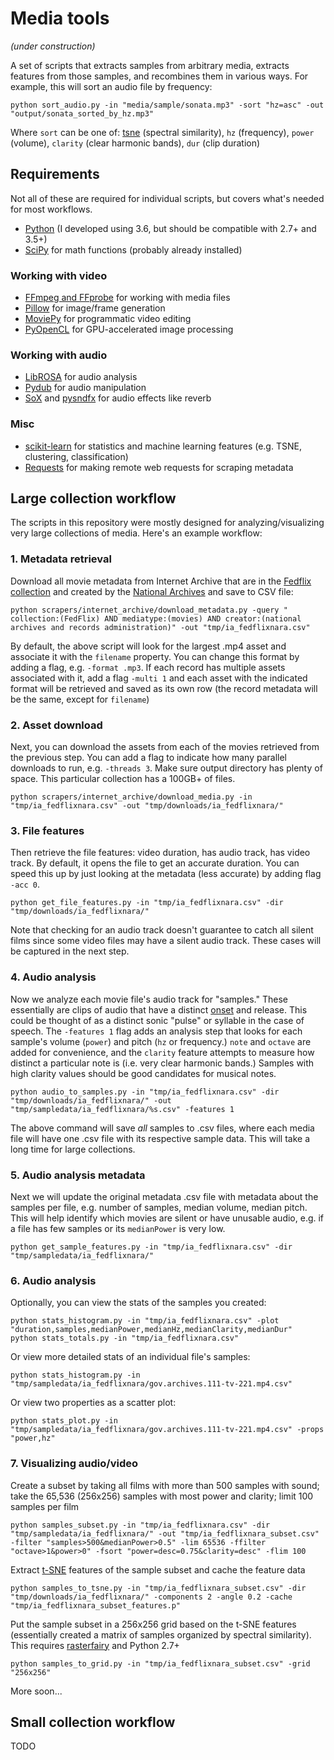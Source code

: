 # Media tools

_(under construction)_

A set of scripts that extracts samples from arbitrary media, extracts features from those samples, and recombines them in various ways. For example, this will sort an audio file by frequency:

```
python sort_audio.py -in "media/sample/sonata.mp3" -sort "hz=asc" -out "output/sonata_sorted_by_hz.mp3"
```

Where `sort` can be one of: [tsne](https://lvdmaaten.github.io/tsne/) (spectral similarity), `hz` (frequency), `power` (volume), `clarity` (clear harmonic bands), `dur` (clip duration)

## Requirements

Not all of these are required for individual scripts, but covers what's needed for most workflows.

- [Python](https://www.python.org/) (I developed using 3.6, but should be compatible with 2.7+ and 3.5+)
- [SciPy](https://www.scipy.org/) for math functions (probably already installed)

### Working with video

- [FFmpeg and FFprobe](https://www.ffmpeg.org/) for working with media files
- [Pillow](https://pillow.readthedocs.io/en/stable/) for image/frame generation
- [MoviePy](https://zulko.github.io/moviepy/) for programmatic video editing
- [PyOpenCL](https://mathema.tician.de/software/pyopencl/) for GPU-accelerated image processing

### Working with audio

- [LibROSA](https://librosa.github.io/librosa/) for audio analysis
- [Pydub](http://pydub.com/) for audio manipulation
- [SoX](http://sox.sourceforge.net/) and [pysndfx](https://pypi.org/project/pysndfx/) for audio effects like reverb

### Misc

- [scikit-learn](https://scikit-learn.org/stable/) for statistics and machine learning features (e.g. TSNE, clustering, classification)
- [Requests](http://docs.python-requests.org/en/master/) for making remote web requests for scraping metadata

## Large collection workflow

The scripts in this repository were mostly designed for analyzing/visualizing very large collections of media. Here's an example workflow:

### 1. Metadata retrieval

Download all movie metadata from Internet Archive that are in the [Fedflix collection](https://archive.org/details/FedFlix) and created by the [National Archives](https://archive.org/details/FedFlix?and[]=creator%3A%22national+archives+and+records+administration%22) and save to CSV file:

```
python scrapers/internet_archive/download_metadata.py -query " collection:(FedFlix) AND mediatype:(movies) AND creator:(national archives and records administration)" -out "tmp/ia_fedflixnara.csv"
```

By default, the above script will look for the largest .mp4 asset and associate it with the `filename` property. You can change this format by adding a flag, e.g. `-format .mp3`. If each record has multiple assets associated with it, add a flag `-multi 1` and each asset with the indicated format will be retrieved and saved as its own row (the record metadata will be the same, except for `filename`)

### 2. Asset download

Next, you can download the assets from each of the movies retrieved from the previous step. You can add a flag to indicate how many parallel downloads to run, e.g. `-threads 3`. Make sure output directory has plenty of space. This particular collection has a 100GB+ of files.

```
python scrapers/internet_archive/download_media.py -in "tmp/ia_fedflixnara.csv" -out "tmp/downloads/ia_fedflixnara/"
```

### 3. File features

Then retrieve the file features: video duration, has audio track, has video track. By default, it opens the file to get an accurate duration. You can speed this up by just looking at the metadata (less accurate) by adding flag `-acc 0`.

```
python get_file_features.py -in "tmp/ia_fedflixnara.csv" -dir "tmp/downloads/ia_fedflixnara/"
```

Note that checking for an audio track doesn't guarantee to catch all silent films since some video files may have a silent audio track. These cases will be captured in the next step.

### 4. Audio analysis

Now we analyze each movie file's audio track for "samples." These essentially are clips of audio that have a distinct [onset](https://en.wikipedia.org/wiki/Onset_(audio)) and release. This could be thought of as a distinct sonic "pulse" or syllable in the case of speech. The `-features 1` flag adds an analysis step that looks for each sample's volume (`power`) and pitch (`hz` or frequency.) `note` and `octave` are added for convenience, and the `clarity` feature attempts to measure how distinct a particular note is (i.e. very clear harmonic bands.) Samples with high clarity values should be good candidates for musical notes.

```
python audio_to_samples.py -in "tmp/ia_fedflixnara.csv" -dir "tmp/downloads/ia_fedflixnara/" -out "tmp/sampledata/ia_fedflixnara/%s.csv" -features 1
```

The above command will save _all_ samples to .csv files, where each media file will have one .csv file with its respective sample data. This will take a long time for large collections.

### 5. Audio analysis metadata

Next we will update the original metadata .csv file with metadata about the samples per file, e.g. number of samples, median volume, median pitch. This will help identify which movies are silent or have unusable audio, e.g. if a file has few samples or its `medianPower` is very low.

```
python get_sample_features.py -in "tmp/ia_fedflixnara.csv" -dir "tmp/sampledata/ia_fedflixnara/"
```

### 6. Audio analysis

Optionally, you can view the stats of the samples you created:

```
python stats_histogram.py -in "tmp/ia_fedflixnara.csv" -plot "duration,samples,medianPower,medianHz,medianClarity,medianDur"
python stats_totals.py -in "tmp/ia_fedflixnara.csv"
```

Or view more detailed stats of an individual file's samples:

```
python stats_histogram.py -in "tmp/sampledata/ia_fedflixnara/gov.archives.111-tv-221.mp4.csv"
```

Or view two properties as a scatter plot:

```
python stats_plot.py -in "tmp/sampledata/ia_fedflixnara/gov.archives.111-tv-221.mp4.csv" -props "power,hz"
```

### 7. Visualizing audio/video

Create a subset by taking all films with more than 500 samples with sound; take the 65,536 (256x256) samples with most power and clarity; limit 100 samples per film

```
python samples_subset.py -in "tmp/ia_fedflixnara.csv" -dir "tmp/sampledata/ia_fedflixnara/" -out "tmp/ia_fedflixnara_subset.csv" -filter "samples>500&medianPower>0.5" -lim 65536 -ffilter "octave>1&power>0" -fsort "power=desc=0.75&clarity=desc" -flim 100
```

Extract [t-SNE](https://en.wikipedia.org/wiki/T-distributed_stochastic_neighbor_embedding) features of the sample subset and cache the feature data

```
python samples_to_tsne.py -in "tmp/ia_fedflixnara_subset.csv" -dir "tmp/downloads/ia_fedflixnara/" -components 2 -angle 0.2 -cache "tmp/ia_fedflixnara_subset_features.p"
```

Put the sample subset in a 256x256 grid based on the t-SNE features (essentially created a matrix of samples organized by spectral similarity). This requires [rasterfairy](https://github.com/Quasimondo/RasterFairy) and Python 2.7+

```
python samples_to_grid.py -in "tmp/ia_fedflixnara_subset.csv" -grid "256x256"
```

More soon...


## Small collection workflow

TODO

